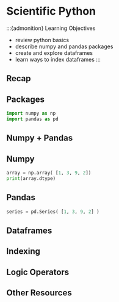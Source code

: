 Scientific Python
=================

:::{admonition} Learning Objectives
- review python basics
- describe numpy and pandas packages
- create and explore dataframes
- learn ways to index dataframes
:::

## Recap

## Packages

```python
import numpy as np
import pandas as pd
```

## Numpy + Pandas

## Numpy

```python
array = np.array( [1, 3, 9, 2])
print(array.dtype)
```

## Pandas

```python
series = pd.Series( [1, 3, 9, 2] )
```

## Dataframes

## Indexing

## Logic Operators

## Other Resources
